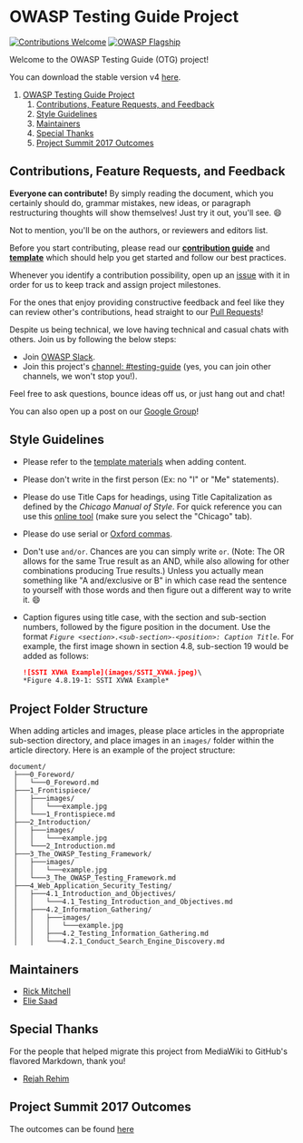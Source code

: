# OWASP Testing Guide Project

[![Contributions Welcome](https://img.shields.io/badge/contributions-welcome-brightgreen.svg?style=flat)](https://github.com/OWASP/OWASP-Testing-Guide-v5/issues)
[![OWASP Flagship](https://img.shields.io/badge/owasp-flagship-brightgreen.svg)](https://www.owasp.org/index.php/OWASP_Project_Inventory#tab=Flagship_Projects)

Welcome to the OWASP Testing Guide (OTG) project!

You can download the stable version v4 [here](http://www.owasp.org/index.php/OWASP_Testing_Project).

1. [OWASP Testing Guide Project](#owasp-testing-guide-project)
   1. [Contributions, Feature Requests, and Feedback](#contributions-feature-requests-and-feedback)
   2. [Style Guidelines](#style-guidelines)
   3. [Maintainers](#maintainers)
   4. [Special Thanks](#special-thanks)
   5. [Project Summit 2017 Outcomes](#project-summit-2017-outcomes)

## Contributions, Feature Requests, and Feedback

**Everyone can contribute!** By simply reading the document, which you certainly should do, grammar mistakes, new ideas, or paragraph restructuring thoughts will show themselves! Just try it out, you'll see. :smile:

Not to mention, you'll be on the authors, or reviewers and editors list.

Before you start contributing, please read our [**contribution guide**](CONTRIBUTING.md) and [**template**](template/999.2_Template_Explanation_OTG-FOO-002.md) which should help you get started and follow our best practices.

Whenever you identify a contribution possibility, open up an [issue](https://github.com/OWASP/OWASP-Testing-Guide-v5/issues) with it in order for us to keep track and assign project milestones.

For the ones that enjoy providing constructive feedback and feel like they can review other's contributions, head straight to our [Pull Requests](https://github.com/OWASP/OWASP-Testing-Guide-v5/pulls)!

Despite us being technical, we love having technical and casual chats with others. Join us by following the below steps:

- Join [OWASP Slack](https://join.slack.com/t/owasp/shared_invite/enQtNjExMTc3MTg0MzU4LWQ2Nzg3NGJiZGQ2MjRmNzkzN2Q4YzU1MWYyZTdjYjA2ZTA5M2RkNzE2ZjdkNzI5ZThhOWY5MjljYWZmYmY4ZjM).
- Join this project's [channel: #testing-guide](https://app.slack.com/client/T04T40NHX/CJ2QDHLRJ) (yes, you can join other channels, we won't stop you!).

Feel free to ask questions, bounce ideas off us, or just hang out and chat!

You can also open up a post on our [Google Group](https://groups.google.com/a/owasp.org/forum/#!forum/testing-guide-project)!

## Style Guidelines

- Please refer to the [template materials](https://github.com/OWASP/wstg/tree/master/template) when adding content.
- Please don't write in the first person (Ex: no "I" or "Me" statements).
- Please do use Title Caps for headings, using Title Capitalization as defined by the *Chicago Manual of Style*. For quick reference you can use this [online tool](https://capitalizemytitle.com/#Chicago) (make sure you select the "Chicago" tab).
- Please do use serial or [Oxford commas](https://www.grammarly.com/blog/what-is-the-oxford-comma-and-why-do-people-care-so-much-about-it/).
- Don't use `and/or`. Chances are you can simply write `or`. (Note: The OR allows for the same True result as an AND, while also allowing for other combinations producing True results.) Unless you actually mean something like "A and/exclusive or B" in which case read the sentence to yourself with those words and then figure out a different way to write it. :smile:
- Caption figures using title case, with the section and sub-section numbers, followed by the figure position in the document. Use the format *`Figure <section>.<sub-section>-<position>: Caption Title`*. For example, the first image shown in section 4.8, sub-section 19 would be added as follows:

    ```md
    ![SSTI XVWA Example](images/SSTI_XVWA.jpeg)\
    *Figure 4.8.19-1: SSTI XVWA Example*
    ```

## Project Folder Structure

When adding articles and images, please place articles in the appropriate sub-section directory, and place images in an `images/` folder within the article directory. Here is an example of the project structure:

```console
document/
 ├───0_Foreword/
 │   └───0_Foreword.md
 ├───1_Frontispiece/
 │   ├───images/
 │   │   └───example.jpg
 │   └───1_Frontispiece.md
 ├───2_Introduction/
 │   ├───images/
 │   │   └───example.jpg
 │   └───2_Introduction.md
 ├───3_The_OWASP_Testing_Framework/
 │   ├───images/
 │   │   └───example.jpg
 │   └───3_The_OWASP_Testing_Framework.md
 ├───4_Web_Application_Security_Testing/
 │   ├───4.1_Introduction_and_Objectives/
 │   │   └───4.1_Testing_Introduction_and_Objectives.md
 │   ├───4.2_Information_Gathering/
 │   │   ├───images/
 │   │   │   └───example.jpg
 │   │   ├───4.2_Testing_Information_Gathering.md
 │   │   └───4.2.1_Conduct_Search_Engine_Discovery.md

```

## Maintainers

- [Rick Mitchell](https://github.com/kingthorin)
- [Elie Saad](https://github.com/ThunderSon)

## Special Thanks

For the people that helped migrate this project from MediaWiki to GitHub's flavored Markdown, thank you!

- [Rejah Rehim](https://github.com/rejahrehim)

## Project Summit 2017 Outcomes

The outcomes can be found [here](OWASP_Summit_Outcomes.md)
